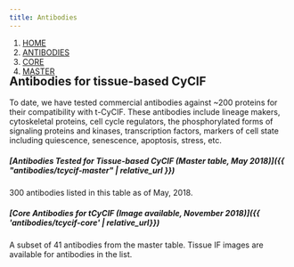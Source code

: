 ```yaml
---
title: Antibodies
---
```


<nav>
    <ol class="breadcrumb px-0 bg-transparent" style="margin-bottom: -2rem">
        <li class="breadcrumb-item">
            <a href="">HOME</a>
        </li>
        <li class="breadcrumb-item">
            <a href="">ANTIBODIES</a>
        </li>
        <li class="breadcrumb-item">
            <a href="">CORE</a>
        </li>
        <li class="breadcrumb-item">
            <a href="">MASTER</a>
        </li>
    </ol>
</nav>

## Antibodies for tissue-based CyCIF

To date, we have tested commercial antibodies against ~200 proteins for their
compatibility with t-CyCIF. These antibodies include lineage makers,
cytoskeletal proteins, cell cycle regulators, the phosphorylated forms of
signaling proteins and kinases, transcription factors, markers of cell state
including quiescence, senescence, apoptosis, stress, etc.


##### [Antibodies Tested for Tissue-based CyCIF (Master table, May 2018)]({{ "antibodies/tcycif-master" | relative_url }})

300 antibodies listed in this table as of May, 2018.

##### [Core Antibodies for tCyCIF (Image available, November 2018)]({{ 'antibodies/tcycif-core' | relative_url}})

A subset of 41 antibodies from the master table. Tissue IF images are available for antibodies in the list. 